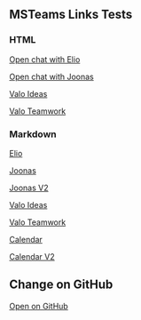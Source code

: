 ## MSTeams Links Tests

### HTML

<a href="MSTeams:/l/chat/0/0?users=elio@valointranet.com">Open chat with Elio</a>

<a href="MSTeams:/l/chat/0/0?users=joonas@valointranet.com">Open chat with Joonas</a>

<a href="MSTeams:/apps/e0105209-1d3e-47ee-8d56-e1cc5f60b3a7/sections/com.valo.ideas.dashboard">Valo Ideas</a>

<a href="MSTeams:/apps/1bf4f70f-a5e3-4d46-919a-c8d7e19cb120/sections/Teamwork">Valo Teamwork</a>

### Markdown

[Elio](msteams:/l/chat/0/0?users=elio@valointranet.com)

[Joonas](msteams:/l/chat/0/0?users=joonas@valointranet.com)

[Joonas V2](https://teams.microsoft.com/l/chat/0/0?users=joonas@valointranet.com)

[Valo Ideas](msteams:/apps/e0105209-1d3e-47ee-8d56-e1cc5f60b3a7/sections/com.valo.ideas.dashboard)

[Valo Teamwork](msteams:/apps/1bf4f70f-a5e3-4d46-919a-c8d7e19cb120/sections/Teamwork)

[Calendar](msteams:/calendar)

[Calendar V2](msteams:/calendarv2)

## Change on GitHub

[Open on GitHub](https://github.com/estruyf/estruyf.github.io/edit/master/index.md)
